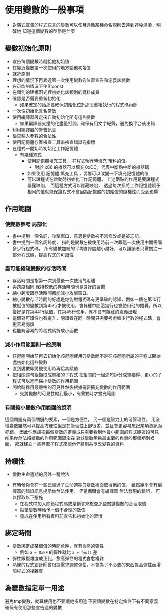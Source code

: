 # 使用變數的一般事項
- 對隱式宣告的程式語言的變數可以使用遵循某種命名規則去達到避免混淆，明確地 知道這個變數的型態是什麼
##  變數初始化原則
- 宣告每個變數時就給他初始值
- 在靠近變數第一次使用的地方給他初始值
 - 就近原則
- 理想的情況下再靠近第一次使用變數的位置宣告和定義該變數
- 在可能的情況下使用const
- 在類別的建構函式裡初始化該類別的資料成員
- 確認是否需要重新初始化
	- 如果確定的話那要確保初始化位於那段重複執行的程式碼內部
- 一次性初始化具名常數
- 使用編譯器設定來自動初始化所有這些變數
	- 如果編譯器支援的化盡量打開，確保有用文字紀錄，避免換平台後出錯
- 利用編譯器的警告訊息
- 檢查輸入參數的合法性
- 使用記憶體存區檢查工具來檢查錯誤的指標
- 在程式一開始時初始化工作記憶體
    - 有幾種方式
	    - 使用記憶體填充工具， 在程式執行時填充 預料的值。
		    - 對於 x86 的機器可以填充 0xCC，代表中斷點中斷的機器碼
	    - 如果使用 記憶體 填充工具 ，偶爾可以改變一下填充記憶體的值
	    - 可以讓程式在啟動時初始化工作記憶體， 上述兩點的作用是要讓程式暴露缺陷， 而這種方式可以隱藏缺陷， 透過每次都將工作記憶體賦予相同的值就能保證程式不會因為記憶體的初始值的隨機性而受到影響
 ##  作用範圍
 ### 使變數參考 局部化
 * 書中提到一個名詞，攻擊窗口，意思是變數被不當修改或是被忘記。
 * 書中提到一個名詞跨度， 指的是變數在被使用時前一次跟這一次使用中間需隔多少行程式碼， 所有變數加總的平均直誇度越小越好，可以讓讀者只需關注一部分程式碼，提高程式的可讀性
### 盡可能縮短變數的存活時間
 * 存活時間是指第一次到最後一次使用的距離 
 * 與跨度相同 保持較低的存活時間也是良好的習慣
 * 縮小跨度跟存活時間都能減小攻擊窗口。
 * 縮小變數存活時間的好處是你能對程式碼有更準確的認知，例如一個在第10行被賦值的變數到第45行才被使用，會有種中間這幾行也會使用他的錯覺，所以最好是在第44行賦值，在第45行使用，就不會有隱藏的涵義出現
 * 這個對可讀性也有提升，閱讀者在同一時間只需要考慮較少行數的程式碼，會更容易閱讀
 * 也能夠容易的將程式碼拆成小函數
 ### 減小作用範圍則一般原則
 - 在迴圈開始前再去初始化該迴圈使用的變數而不是在該迴圈所屬的子程式開始處初始化這些變數
 - 直到變數即將被使用時再給其賦值
 - 把相關述句組擷取成單獨的子程式
     把相關的一組述句拆分成單獨得、更小的子程式可以進而縮小變數的作用範圍
 - 開始時採用最嚴格的可見性然後根據需要擴充變數的作用範圍
	 - 先將變數的可見性縮到最小，有需要時才擴充範圍
### 有關縮小變數作用範圍的說明
這個問題有兩個關鍵的要素，一個是方便性， 另一個是智力上的可管理性。 用全域變數雖然可以提高方便性但是在管理性上卻很差，並且會更容易忘記某項資訊而犯錯。
因此你應該把每個變數的定義成只需要看到他最小範圍的程式碼區段可見
如果你無法把變數的作用範圍限定在 對該變數承擔最主要的負責的那個類別裡面， 那就建立一些存取子程式來讓他們類別共享改變數的資料
## 持續性
- 變數生命週期的另外一種說法

* 有時候你會在一些已經過了生命週期的變數裡面取得他的值， 雖然幾乎會有編譯器的錯誤訊息提示你無法使用， 但是偶爾會有編譯器 無法發現的錯誤， 可以採取以下措施
	* 在程式中加入除錯程式碼或是斷言來檢查那些關鍵變數的合理取值
	* 拋棄變數時給予一個不合理的數值
	* 養成在使用所有資料前宣告和初始化的習慣
## 綁定時間
* 變數綁定成某個值的時間愈晚，就有愈高的彈性
	* 例如 `a = 0xFF` 的彈性就比 `a = foo()` 差
* 彈性跟複雜度成正比，愈高彈性的程式會愈複雜
* 熟練的程式設計師會根據需求調整彈性，不會為了不必要的東西提高彈性而增加程式的複雜度

## 為變數指定單一用途
避免tmp變數，就算使用也不要讓他多用途
不要讓變數在特定條件下有不同意義
確保有使用那些宣告過的變數
<!--stackedit_data:
eyJoaXN0b3J5IjpbMTM2NjYyMDAxMywxNzI1MTc1NDcwLDE3OT
czMjk0MzYsOTQ2NjkzODQ5LDE0MjA5OTAwODAsLTEwMzMxNjU0
NTQsLTE3NjkyNjExMywtNDM4OTA2Mzc1LC04MjM0NDQ5NiwtNz
Q5ODA0MTQ0LC03NTAxMTg0ODYsLTY4OTQ3MjYyMSwxNzgwNzkw
MzIxLC0xODY3MjY0NjUxLDE4ODM1MzgzNDcsMjA4NjM3ODk4NC
wyMDMyNjYwMjIsMTkwNzA0Mjg2NiwtOTkxNTA1MzUzLC0xMzkz
ODE4ODhdfQ==
-->